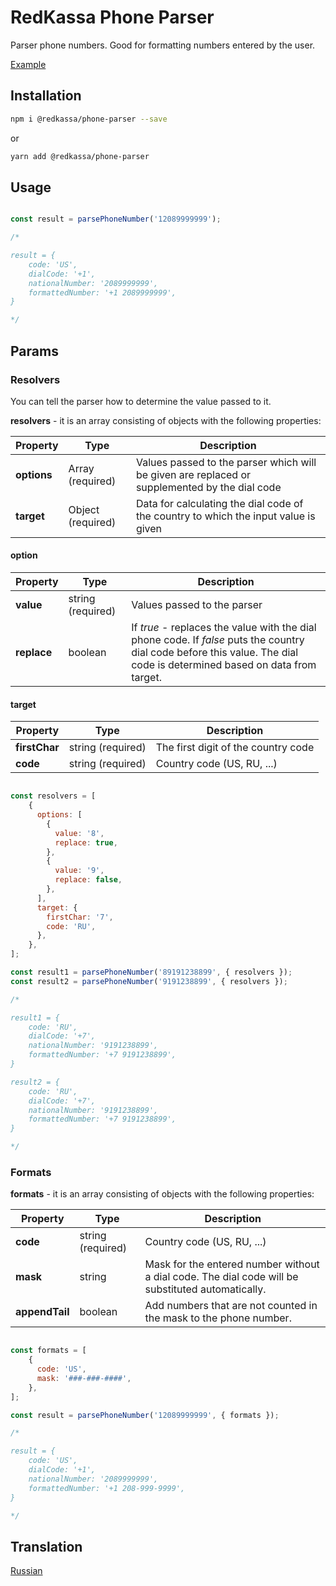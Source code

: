 # RedKassa Phone Parser

Parser phone numbers. Good for formatting numbers entered by the user.

[Example](https://codesandbox.io/s/angry-firefly-vyjj0?fontsize=14&hidenavigation=1&theme=dark)



## Installation

```bash
npm i @redkassa/phone-parser --save
```

or

```bash
yarn add @redkassa/phone-parser
```

## Usage

```javascript

const result = parsePhoneNumber('12089999999');

/*

result = {
	code: 'US',
	dialCode: '+1',
	nationalNumber: '2089999999',
	formattedNumber: '+1 2089999999',
}

*/

```

## Params

### Resolvers

You can tell the parser how to determine the value passed to it.

**resolvers** - it is an array consisting of objects with the following properties:

| Property | Type | Description|
|---|---|---|
| **options** | Array (required) | Values ​​passed to the parser which will be given are replaced or supplemented by the dial code |
| **target** | Object (required) | Data for calculating the dial code of the country to which the input value is given |

#### option

| Property | Type | Description|
|---|---|---|
| **value** | string (required) | Values ​​passed to the parser |
| **replace** | boolean | If *true* - replaces the value with the dial phone code. If *false* puts the country dial code before this value. The dial code is determined based on data from target. |

#### target

| Property | Type | Description|
|---|---|---|
| **firstChar** | string (required) | The first digit of the country code |
| **code** | string (required) | Country code (US, RU, ...) |

```javascript

const resolvers = [
	{
	  options: [
	    {
	      value: '8',
	      replace: true,
	    },
	    {
	      value: '9',
	      replace: false,
	    },
	  ],
	  target: {
	    firstChar: '7',
	    code: 'RU',
	  },
	},
];

const result1 = parsePhoneNumber('89191238899', { resolvers });
const result2 = parsePhoneNumber('9191238899', { resolvers });

/*

result1 = {
	code: 'RU',
	dialCode: '+7',
	nationalNumber: '9191238899',
	formattedNumber: '+7 9191238899',
}

result2 = {
	code: 'RU',
	dialCode: '+7',
	nationalNumber: '9191238899',
	formattedNumber: '+7 9191238899',
}

*/

```

### Formats

**formats** - it is an array consisting of objects with the following properties:

| Property | Type | Description|
|---|---|---|
| **code** | string (required) | Country code (US, RU, ...) |
| **mask** | string | Mask for the entered number without a dial code. The dial code will be substituted automatically. |
| **appendTail** | boolean | Add numbers that are not counted in the mask to the phone number. |

```javascript

const formats = [
	{
	  code: 'US',
	  mask: '###-###-####',
	},
];

const result = parsePhoneNumber('12089999999', { formats });

/*

result = {
	code: 'US',
	dialCode: '+1',
	nationalNumber: '2089999999',
	formattedNumber: '+1 208-999-9999',
}

*/

```

## Translation
[Russian](https://github.com/redkassa/phone-parser/blob/master/README_ru.md)
